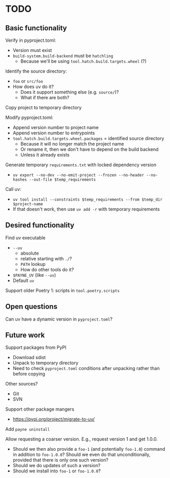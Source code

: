 # TODO

## Basic functionality

Verify in pyproject.toml:
  * Version must exist
  * `build-system.build-backend` must be `hatchling`
    * Because we'll be using `tool.hatch.build.targets.wheel` (?)

Identify the source directory:
  * `foo` or `src/foo`
  * How does uv do it?
    * Does it support something else (e.g. `source/`)?
    * What if there are both?

Copy project to temporary directory

Modify pyproject.toml:
  * Append version number to project name
  * Append version number to entrypoints
  * `tool.hatch.build.targets.wheel.packages` = identified source directory
    * Because it will no longer match the project name
    * Or rename it, then we don't have to depend on the build backend
    * Unless it already exists

Generate temporary `requirements.txt` with  locked dependency version
  * `uv export --no-dev --no-emit-project --frozen --no-header --no-hashes --out-file $temp_requirements`

Call uv:
  * `uv tool install --constraints $temp_requirements --from $temp_dir $project-name`
  * If that doesn't work, then use `uv add -r` with temporary requirements


## Desired functionality

Find uv executable
  * `--uv`
    * absolute
    * relative starting with `./`?
    * `PATH` lookup
    * How do other tools do it?
  * `$PAYNE_UV` (like `--uv`)
  * Default `uv`

Support older Poetry 1: scripts in `tool.poetry.scripts`


## Open questions

Can uv have a dynamic version in `pyproject.toml`? 


## Future work

Support packages from PyPI
  * Download sdist
  * Unpack to temporary directory
  * Need to check `pyproject.toml` conditions after unpacking rather than before
    copying

Other sources?
  * Git
  * SVN

Support other package mangers
  * https://pypi.org/project/migrate-to-uv/

Add `payne uninstall`

Allow requesting a coarser version. E.g., request version 1 and get 1.0.0.
  * Should we then also provide a `foo-1` (and potentially `foo-1.0`) command in
    addition to `foo-1.0.0`? Should we even do that unconditionally, provided
    that there is only one such version?
  * Should we do updates of such a version?
  * Should we install into `foo-1` or `foo-1.0.0`?
